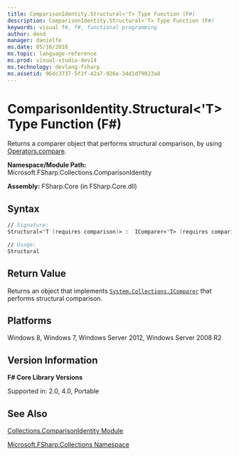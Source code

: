 ```yaml
---
title: ComparisonIdentity.Structural<'T> Type Function (F#)
description: ComparisonIdentity.Structural<'T> Type Function (F#)
keywords: visual f#, f#, functional programming
author: dend
manager: danielfe
ms.date: 05/16/2016
ms.topic: language-reference
ms.prod: visual-studio-dev14
ms.technology: devlang-fsharp
ms.assetid: 96dc3737-5f2f-42a7-926e-34d1d79023a8 
---
```


# ComparisonIdentity.Structural<'T> Type Function (F#)

Returns a comparer object that performs structural comparison, by using [Operators.compare](https://msdn.microsoft.com/library/295e1320-0955-4c3d-ac31-288fa80a658c).

**Namespace/Module Path:** Microsoft.FSharp.Collections.ComparisonIdentity

**Assembly:** FSharp.Core (in FSharp.Core.dll)


## Syntax

```fsharp
// Signature:
Structural<'T (requires comparison)> :  IComparer<'T> (requires comparison)

// Usage:
Structural
```

## Return Value

Returns an object that implements [`System.Collections.IComparer`](https://msdn.microsoft.com/library/system.collections.icomparer.aspx) that performs structural comparison.

## Platforms
Windows 8, Windows 7, Windows Server 2012, Windows Server 2008 R2


## Version Information
**F# Core Library Versions**

Supported in: 2.0, 4.0, Portable

## See Also
[Collections.ComparisonIdentity Module](Collections.ComparisonIdentity-Module-%5BFSharp%5D.md)

[Microsoft.FSharp.Collections Namespace](Microsoft.FSharp.Collections-Namespace.md)